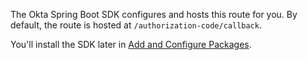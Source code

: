 The Okta Spring Boot SDK configures and hosts this route for you. By default, the route is hosted at `/authorization-code/callback`.

You'll install the SDK later in [Add and Configure Packages](../-/configure-packages/).
